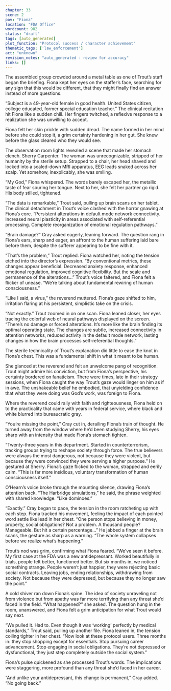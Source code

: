 ```yaml
---
chapter: 33
scene: 2
pov: "Fiona"
location: "FDA Office"
wordcount: 982
status: "draft"
tags: [auto_generated]
plot_function: "Protocol success / character achievement"
thematic_tags: ['law_enforcement']
act: "unknown"
revision_notes: "auto_generated - review for accuracy"
links: []
---
```


The assembled group crowded around a metal table as one of Trout’s staff began the briefing. Fiona kept her eyes on the staffer’s face, searching for any sign that this would be different, that they might finally find an answer instead of more questions. 

“Subject is a 49-year-old female in good health. United States citizen, college educated, former special education teacher.” The clinical recitation hit Fiona like a sudden chill. Her fingers twitched, a reflexive response to a realization she was unwilling to accept. 

Fiona felt her skin prickle with sudden dread. The name formed in her mind before she could stop it, a grim certainty hardening in her gut. She knew before the glass cleared who they would see. 

The observation room lights revealed a scene that made her stomach clench. Sherry Carpenter. The woman was unrecognizable, stripped of her humanity by the sterile setup. Strapped to a chair, her head shaved and locked into a scaled-down MRI apparatus, EEG leads snaked across her scalp. Yet somehow, inexplicably, she was smiling. 

“My God,” Fiona whispered. The words barely escaped her, the metallic taste of fear souring her tongue. Next to her, she felt her partner go rigid. His body stilled, tightened. 

“The data is remarkable,” Trout said, pulling up brain scans on her tablet. The clinical detachment in Trout’s voice clashed with the horror gnawing at Fiona’s core. “Persistent alterations in default mode network connectivity. Increased neural plasticity in areas associated with self-referential processing. Complete reorganization of emotional regulation pathways.” 

“Brain damage?” Cray asked eagerly, leaning forward. The question rang in Fiona’s ears, sharp and eager, an affront to the human suffering laid bare before them, despite the sufferer appearing to be fine with it. 

“That’s the problem,” Trout replied. Fiona watched her, noting the tension etched into the director’s expression. “By conventional metrics, these changes appear beneficial. Decreased anxiety response, enhanced emotional regulation, improved cognitive flexibility. But the scale and permanence of the alterations…” Trout’s voice faltered, and Fiona felt a flicker of unease. “We’re talking about fundamental rewiring of human consciousness.” 

“Like I said, a virus,” the reverend muttered. Fiona’s gaze shifted to him, irritation flaring at his persistent, simplistic take on the crisis. 

“Not exactly.” Trout zoomed in on one scan. Fiona leaned closer, her eyes tracing the colorful web of neural pathways displayed on the screen. “There’s no damage or forced alterations. It’s more like the brain finding its optimal operating state. The changes are subtle, increased connectivity in attention networks, reduced activity in the default mode network, lasting changes in how the brain processes self-referential thoughts.” 

The sterile technicality of Trout’s explanation did little to ease the knot in Fiona’s chest. This was a fundamental shift in what it meant to be human. 

She glanced at the reverend and felt an unwelcome pang of recognition. Trout might admire his conviction, but from Fiona’s perspective, his certainty bordered on fanaticism. There were times, late in their strategy sessions, when Fiona caught the way Trout’s gaze would linger on him as if in awe. The unshakeable belief he embodied, that unyielding confidence that what they were doing was God’s work, was foreign to Fiona. 

Where the reverend could rally with faith and righteousness, Fiona held on to the practicality that came with years in federal service, where black and white blurred into bureaucratic gray. 

“You’re missing the point,” Cray cut in, derailing Fiona’s train of thought. He turned away from the window where he’d been studying Sherry, his eyes sharp with an intensity that made Fiona’s stomach tighten. 

“Twenty-three years in this department. Started in counterterrorism, tracking groups trying to reshape society through force. The true believers were always the most dangerous, not because they were violent, but because they were convinced they were serving a higher purpose.” He gestured at Sherry. Fiona’s gaze flicked to the woman, strapped and eerily calm. “This is far more insidious, voluntary transformation of human consciousness itself.” 

O’Hearn’s voice broke through the mounting silence, drawing Fiona’s attention back. “The Harbridge simulations,” he said, the phrase weighted with shared knowledge. “Like dominoes.” 

“Exactly.” Cray began to pace, the tension in the room ratcheting up with each step. Fiona tracked his movement, feeling the impact of each pointed word settle like lead in her chest. “One person stops believing in money, property, social obligations? Not a problem. A thousand people? Manageable. But hit a certain percentage…” He jabbed a finger at the brain scans, the gesture as sharp as a warning. “The whole system collapses before we realize what’s happening.” 

Trout’s nod was grim, confirming what Fiona feared. “We’ve seen it before. My first case at the FDA was a new antidepressant. Worked beautifully in trials, people felt better, functioned better. But six months in, we noticed something strange. People weren’t just happier, they were rejecting basic social contracts. Leaving jobs, ending relationships, withdrawing from society. Not because they were depressed, but because they no longer saw the point.” 

A cold shiver ran down Fiona’s spine. The idea of society unraveling not from violence but from apathy was far more terrifying than any threat she’d faced in the field. “What happened?” she asked. The question hung in the room, unanswered, and Fiona felt a grim anticipation for what Trout would say next. 

“We pulled it. Had to. Even though it was ‘working’ perfectly by medical standards,” Trout said, pulling up another file. Fiona leaned in, the tension coiling tighter in her chest. “Now look at these protocol users. Three months in: they stop shopping except for essentials. Stop pursuing career advancement. Stop engaging in social obligations. They’re not depressed or dysfunctional, they just step completely outside the social system.” 

Fiona’s pulse quickened as she processed Trout’s words. The implications were staggering, more profound than any threat she’d faced in her career. 

“And unlike your antidepressant, this change is permanent,” Cray added. “No going back.”

